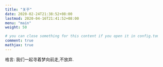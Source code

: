 ```yaml
---
title: "关于"
date: 2020-02-24T21:38:52+08:00
lastmod: 2020-04-16T21:41:52+08:00
menu: "main"
weight: 50

# you can close something for this content if you open it in config.toml.
comment: true
mathjax: true
---
```


格言: 我们一起寻着梦向前走,不放弃.


